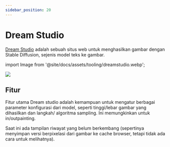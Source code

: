 ```yaml
---
sidebar_position: 20
---
```


# Dream Studio

[Dream Studio](https://beta.dreamstudio.ai/dream) adalah sebuah situs web untuk menghasilkan gambar dengan Stable Diffusion, sejenis model teks ke gambar.

import Image from '@site/docs/assets/tooling/dreamstudio.webp';

<div style={{textAlign: 'center'}}>
  <img src={Image} style={{width: "750px"}}/>
</div>

## Fitur

Fitur utama Dream studio adalah kemampuan untuk mengatur berbagai parameter konfigurasi dari model, seperti tinggi/lebar gambar yang dihasilkan dan langkah/ algoritma sampling. Ini memungkinkan untuk in/outpainting.

Saat ini ada tampilan riwayat yang belum berkembang (sepertinya menyimpan versi berpixelasi dari gambar ke cache browser, tetapi tidak ada cara untuk melihatnya).
